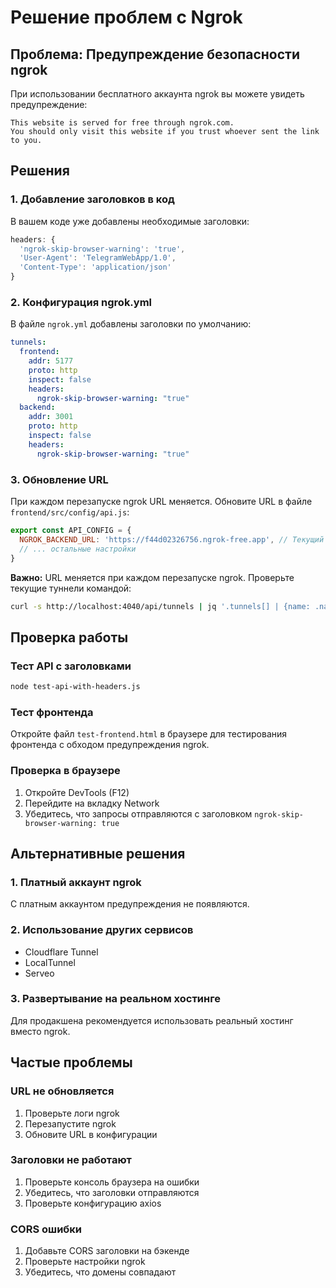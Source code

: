 # Решение проблем с Ngrok

## Проблема: Предупреждение безопасности ngrok

При использовании бесплатного аккаунта ngrok вы можете увидеть предупреждение:

```
This website is served for free through ngrok.com.
You should only visit this website if you trust whoever sent the link to you.
```

## Решения

### 1. Добавление заголовков в код

В вашем коде уже добавлены необходимые заголовки:

```javascript
headers: {
  'ngrok-skip-browser-warning': 'true',
  'User-Agent': 'TelegramWebApp/1.0',
  'Content-Type': 'application/json'
}
```

### 2. Конфигурация ngrok.yml

В файле `ngrok.yml` добавлены заголовки по умолчанию:

```yaml
tunnels:
  frontend:
    addr: 5177
    proto: http
    inspect: false
    headers:
      ngrok-skip-browser-warning: "true"
  backend:
    addr: 3001
    proto: http
    inspect: false
    headers:
      ngrok-skip-browser-warning: "true"
```

### 3. Обновление URL

При каждом перезапуске ngrok URL меняется. Обновите URL в файле `frontend/src/config/api.js`:

```javascript
export const API_CONFIG = {
  NGROK_BACKEND_URL: 'https://f44d02326756.ngrok-free.app', // Текущий URL
  // ... остальные настройки
}
```

**Важно:** URL меняется при каждом перезапуске ngrok. Проверьте текущие туннели командой:
```bash
curl -s http://localhost:4040/api/tunnels | jq '.tunnels[] | {name: .name, public_url: .public_url}'
```

## Проверка работы

### Тест API с заголовками

```bash
node test-api-with-headers.js
```

### Тест фронтенда

Откройте файл `test-frontend.html` в браузере для тестирования фронтенда с обходом предупреждения ngrok.

### Проверка в браузере

1. Откройте DevTools (F12)
2. Перейдите на вкладку Network
3. Убедитесь, что запросы отправляются с заголовком `ngrok-skip-browser-warning: true`

## Альтернативные решения

### 1. Платный аккаунт ngrok

С платным аккаунтом предупреждения не появляются.

### 2. Использование других сервисов

- Cloudflare Tunnel
- LocalTunnel
- Serveo

### 3. Развертывание на реальном хостинге

Для продакшена рекомендуется использовать реальный хостинг вместо ngrok.

## Частые проблемы

### URL не обновляется

1. Проверьте логи ngrok
2. Перезапустите ngrok
3. Обновите URL в конфигурации

### Заголовки не работают

1. Проверьте консоль браузера на ошибки
2. Убедитесь, что заголовки отправляются
3. Проверьте конфигурацию axios

### CORS ошибки

1. Добавьте CORS заголовки на бэкенде
2. Проверьте настройки ngrok
3. Убедитесь, что домены совпадают
